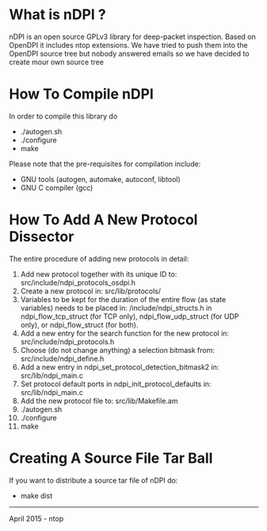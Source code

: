 # What is nDPI ?

nDPI is an open source GPLv3 library for deep-packet inspection. Based on OpenDPI it includes ntop extensions. We have tried to push them into the OpenDPI source tree but nobody answered emails so we have decided to create mour own source tree

# How To Compile nDPI

In order to compile this library do

- ./autogen.sh
- ./configure
- make

Please note that the pre-requisites for compilation include:
- GNU tools (autogen, automake, autoconf, libtool)
- GNU C compiler (gcc)

# How To Add A New Protocol Dissector

The entire procedure of adding new protocols in detail:

1. Add new protocol together with its unique ID to: src/include/ndpi_protocols_osdpi.h
2. Create a new protocol in: src/lib/protocols/
3. Variables to be kept for the duration of the entire flow (as state variables) needs to be placed in: /include/ndpi_structs.h in ndpi_flow_tcp_struct (for TCP only), ndpi_flow_udp_struct (for UDP only), or ndpi_flow_struct (for both).
4. Add a new entry for the search function for the new protocol in: src/include/ndpi_protocols.h
5. Choose (do not change anything) a selection bitmask from: src/include/ndpi_define.h
6. Add a new entry in ndpi_set_protocol_detection_bitmask2 in: src/lib/ndpi_main.c
7. Set protocol default ports in ndpi_init_protocol_defaults in: src/lib/ndpi_main.c
8. Add the new protocol file to: src/lib/Makefile.am
9.  ./autogen.sh
10. ./configure
11. make

# Creating A Source File Tar Ball

If you want to distribute a source tar file of nDPI do:

- make dist

--------------------------
April 2015 - ntop 